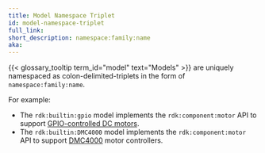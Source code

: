 ```yaml
---
title: Model Namespace Triplet
id: model-namespace-triplet
full_link:
short_description: namespace:family:name
aka:
---
```


{{< glossary_tooltip term_id="model" text="Models" >}} are uniquely namespaced as colon-delimited-triplets in the form of `namespace:family:name`.

For example:

- The `rdk:builtin:gpio` model implements the `rdk:component:motor` API to support [GPIO-controlled DC motors](/components/motor/gpio/).
- The `rdk:builtin:DMC4000` model implements the `rdk:component:motor` API to support [DMC4000](/components/motor/dmc4000/) motor controllers.
